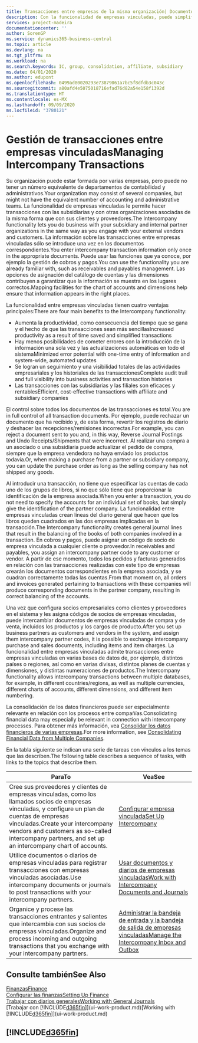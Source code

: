 ```yaml
---
title: Transacciones entre empresas de la misma organización| Documentos de Microsoft
description: Con la funcionalidad de empresas vinculadas, puede simplificar los procesos y transacciones empresariales entre empresas de la misma organización.
services: project-madeira
documentationcenter: ''
author: SorenGP
ms.service: dynamics365-business-central
ms.topic: article
ms.devlang: na
ms.tgt_pltfrm: na
ms.workload: na
ms.search.keywords: IC, group, consolidation, affiliate, subsidiary
ms.date: 04/01/2020
ms.author: edupont
ms.openlocfilehash: 0499ad80020293e73879061a7bc5f8dfdb3c043c
ms.sourcegitcommit: a80afd4e5075018716efad76d82a54e158f1392d
ms.translationtype: HT
ms.contentlocale: es-MX
ms.lasthandoff: 09/09/2020
ms.locfileid: "3780121"
---
```

# <a name="managing-intercompany-transactions"></a><span data-ttu-id="d3a83-103">Gestión de transacciones entre empresas vinculadas</span><span class="sxs-lookup"><span data-stu-id="d3a83-103">Managing Intercompany Transactions</span></span>
<span data-ttu-id="d3a83-104">Su organización puede estar formada por varias empresas, pero puede no tener un número equivalente de departamentos de contabilidad y administrativos.</span><span class="sxs-lookup"><span data-stu-id="d3a83-104">Your organization may consist of several companies, but might not have the equivalent number of accounting and administrative teams.</span></span> <span data-ttu-id="d3a83-105">La funcionalidad de empresas vinculadas le permite hacer transacciones con las subsidiarias y con otras organizaciones asociadas de la misma forma que con sus clientes y proveedores.</span><span class="sxs-lookup"><span data-stu-id="d3a83-105">The Intercompany functionality lets you do business with your subsidiary and internal partner organizations in the same way as you engage with your external vendors and customers.</span></span> <span data-ttu-id="d3a83-106">La información sobre las transacciones entre empresas vinculadas sólo se introduce una vez en los documentos correspondientes.</span><span class="sxs-lookup"><span data-stu-id="d3a83-106">You enter intercompany transaction information only once in the appropriate documents.</span></span> <span data-ttu-id="d3a83-107">Puede usar las funciones que ya conoce, por ejemplo la gestión de cobros y pagos.</span><span class="sxs-lookup"><span data-stu-id="d3a83-107">You can use the functionality you are already familiar with, such as receivables and payables management.</span></span> <span data-ttu-id="d3a83-108">Las opciones de asignación del catálogo de cuentas y las dimensiones contribuyen a garantizar que la información se muestra en los lugares correctos.</span><span class="sxs-lookup"><span data-stu-id="d3a83-108">Mapping facilities for the chart of accounts and dimensions help ensure that information appears in the right places.</span></span>  

<span data-ttu-id="d3a83-109">La funcionalidad entre empresas vinculadas tienen cuatro ventajas principales:</span><span class="sxs-lookup"><span data-stu-id="d3a83-109">There are four main benefits to the Intercompany functionality:</span></span>  

- <span data-ttu-id="d3a83-110">Aumenta la productividad, como consecuencia del tiempo que se gana y el hecho de que las transacciones sean más sencillas</span><span class="sxs-lookup"><span data-stu-id="d3a83-110">Increased productivity as a result of time saved and simplified transactions</span></span>  
- <span data-ttu-id="d3a83-111">Hay menos posibilidades de cometer errores con la introducción de la información una sola vez y las actualizaciones automáticas en todo el sistema</span><span class="sxs-lookup"><span data-stu-id="d3a83-111">Minimized error potential with one-time entry of information and system-wide, automated updates</span></span>  
- <span data-ttu-id="d3a83-112">Se logran un seguimiento y una visibilidad totales de las actividades empresariales y los historiales de las transacciones</span><span class="sxs-lookup"><span data-stu-id="d3a83-112">Complete audit trail and full visibility into business activities and transaction histories</span></span>  
- <span data-ttu-id="d3a83-113">Las transacciones con las subsidiarias y las filiales son eficaces y rentables</span><span class="sxs-lookup"><span data-stu-id="d3a83-113">Efficient, cost-effective transactions with affiliate and subsidiary companies</span></span>  

<span data-ttu-id="d3a83-114">El control sobre todos los documentos de las transacciones es total.</span><span class="sxs-lookup"><span data-stu-id="d3a83-114">You are in full control of all transaction documents.</span></span> <span data-ttu-id="d3a83-115">Por ejemplo, puede rechazar un documento que ha recibido y, de esta forma, revertir los registros de diario y deshacer las recepciones/remisiones incorrectas.</span><span class="sxs-lookup"><span data-stu-id="d3a83-115">For example, you can reject a document sent to you and, in this way, Reverse Journal Postings and Undo Receipts/Shipments that were incorrect.</span></span> <span data-ttu-id="d3a83-116">Al realizar una compra a un asociado o una subsidiaria puede actualizar el pedido de compra, siempre que la empresa vendedora no haya enviado los productos todavía.</span><span class="sxs-lookup"><span data-stu-id="d3a83-116">Or, when making a purchase from a partner or subsidiary company, you can update the purchase order as long as the selling company has not shipped any goods.</span></span>  

<span data-ttu-id="d3a83-117">Al introducir una transacción, no tiene que especificar las cuentas de cada uno de los grupos de libros, si no que sólo tiene que proporcionar la identificación de la empresa asociada.</span><span class="sxs-lookup"><span data-stu-id="d3a83-117">When you enter a transaction, you do not need to specify the accounts for an individual set of books, but simply give the identification of the partner company.</span></span> <span data-ttu-id="d3a83-118">La funcionalidad entre empresas vinculadas crean líneas del diario general que hacen que los libros queden cuadrados en las dos empresas implicadas en la transacción.</span><span class="sxs-lookup"><span data-stu-id="d3a83-118">The Intercompany functionality creates general journal lines that result in the balancing of the books of both companies involved in a transaction.</span></span> <span data-ttu-id="d3a83-119">En cobros y pagos, puede asignar un código de socio de empresa vinculada a cualquier cliente o proveedor.</span><span class="sxs-lookup"><span data-stu-id="d3a83-119">In receivables and payables, you assign an intercompany partner code to any customer or vendor.</span></span> <span data-ttu-id="d3a83-120">A partir de ese momento, todos los pedidos y facturas generados en relación con las transacciones realizadas con este tipo de empresas crearán los documentos correspondientes en la empresa asociada, y se cuadran correctamente todas las cuentas.</span><span class="sxs-lookup"><span data-stu-id="d3a83-120">From that moment on, all orders and invoices generated pertaining to transactions with these companies will produce corresponding documents in the partner company, resulting in correct balancing of the accounts.</span></span>  

 <span data-ttu-id="d3a83-121">Una vez que configura socios empresariales como clientes y proveedores en el sistema y les asigna códigos de socios de empresas vinculadas, puede intercambiar documentos de empresas vinculadas de compra y de venta, incluidos los productos y los cargos de producto.</span><span class="sxs-lookup"><span data-stu-id="d3a83-121">After you set up business partners as customers and vendors in the system, and assign them intercompany partner codes, it is possible to exchange intercompany purchase and sales documents, including items and item charges.</span></span> <span data-ttu-id="d3a83-122">La funcionalidad entre empresas vinculadas admite transacciones entre empresas vinculadas en varias bases de datos de, por ejemplo, distintos países o regiones, así como en varias divisas, distintos planes de cuentas y dimensiones, y distintas numeraciones de productos.</span><span class="sxs-lookup"><span data-stu-id="d3a83-122">The Intercompany functionality allows intercompany transactions between multiple databases, for example, in different countries/regions, as well as multiple currencies, different charts of accounts, different dimensions, and different item numbering.</span></span>  

<span data-ttu-id="d3a83-123">La consolidación de los datos financieros puede ser especialmente relevante en relación con los procesos entre compañías.</span><span class="sxs-lookup"><span data-stu-id="d3a83-123">Consolidating financial data may especially be relevant in connection with intercompany processes.</span></span> <span data-ttu-id="d3a83-124">Para obtener más información, vea [Consolidar los datos financieros de varias empresas](finance-consolidated-company-reporting.md).</span><span class="sxs-lookup"><span data-stu-id="d3a83-124">For more information, see [Consolidating Financial Data from Multiple Companies](finance-consolidated-company-reporting.md).</span></span>

<span data-ttu-id="d3a83-125">En la tabla siguiente se indican una serie de tareas con vínculos a los temas que las describen.</span><span class="sxs-lookup"><span data-stu-id="d3a83-125">The following table describes a sequence of tasks, with links to the topics that describe them.</span></span>

 |<span data-ttu-id="d3a83-126">Para</span><span class="sxs-lookup"><span data-stu-id="d3a83-126">To</span></span> |<span data-ttu-id="d3a83-127">Vea</span><span class="sxs-lookup"><span data-stu-id="d3a83-127">See</span></span>|
 |---|---|
 |<span data-ttu-id="d3a83-128">Cree sus proveedores y clientes de empresas vinculadas, como los llamados socios de empresas vinculadas, y configure un plan de cuentas de empresas vinculadas.</span><span class="sxs-lookup"><span data-stu-id="d3a83-128">Create your intercompany vendors and customers as so-called intercompany partners, and set up an intercompany chart of accounts.</span></span>|[<span data-ttu-id="d3a83-129">Configurar empresa vinculada</span><span class="sxs-lookup"><span data-stu-id="d3a83-129">Set Up Intercompany</span></span>](intercompany-how-setup.md)|
 |<span data-ttu-id="d3a83-130">Utilice documentos o diarios de empresas vinculadas para registrar transacciones con empresas vinculadas asociadas.</span><span class="sxs-lookup"><span data-stu-id="d3a83-130">Use intercompany documents or journals to post transactions with your intercompany partners.</span></span>|[<span data-ttu-id="d3a83-131">Usar documentos y diarios de empresas vinculadas</span><span class="sxs-lookup"><span data-stu-id="d3a83-131">Work with Intercompany Documents and Journals</span></span>](intercompany-how-work-documents-journals.md)|
 |<span data-ttu-id="d3a83-132">Organice y procese las transacciones entrantes y salientes que intercambia con sus socios de empresas vinculadas.</span><span class="sxs-lookup"><span data-stu-id="d3a83-132">Organize and process incoming and outgoing transactions that you exchange with your intercompany partners.</span></span>|[<span data-ttu-id="d3a83-133">Administrar la bandeja de entrada y la bandeja de salida de empresas vinculadas</span><span class="sxs-lookup"><span data-stu-id="d3a83-133">Manage the Intercompany Inbox and Outbox</span></span>](intercompany-how-manage-intercompany-inbox.md)|

## <a name="see-also"></a><span data-ttu-id="d3a83-134">Consulte también</span><span class="sxs-lookup"><span data-stu-id="d3a83-134">See Also</span></span>
[<span data-ttu-id="d3a83-135">Finanzas</span><span class="sxs-lookup"><span data-stu-id="d3a83-135">Finance</span></span>](finance.md)  
[<span data-ttu-id="d3a83-136">Configurar las finanzas</span><span class="sxs-lookup"><span data-stu-id="d3a83-136">Setting Up Finance</span></span>](finance-setup-finance.md)  
[<span data-ttu-id="d3a83-137">Trabajar con diarios generales</span><span class="sxs-lookup"><span data-stu-id="d3a83-137">Working with General Journals</span></span>](ui-work-general-journals.md)  
<span data-ttu-id="d3a83-138">[Trabajar con [!INCLUDE[d365fin](includes/d365fin_md.md)]](ui-work-product.md)</span><span class="sxs-lookup"><span data-stu-id="d3a83-138">[Working with [!INCLUDE[d365fin](includes/d365fin_md.md)]](ui-work-product.md)</span></span>

## [!INCLUDE[d365fin](includes/free_trial_md.md)]  
